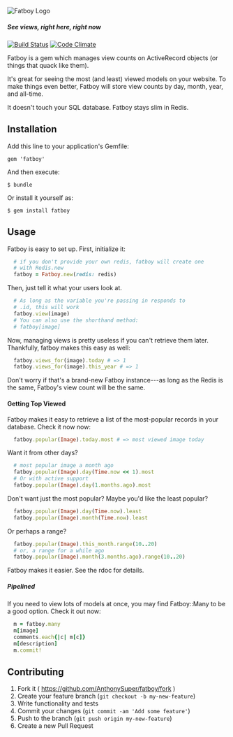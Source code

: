 ![Fatboy Logo](https://cdn.rawgit.com/AnthonySuper/fatboy/master/assets/logo-optimize.svg)

##### See views, right here, right now
[![Build Status](https://travis-ci.org/AnthonySuper/fatboy.svg)](https://travis-ci.org/AnthonySuper/fatboy)
[![Code Climate](https://codeclimate.com/github/AnthonySuper/fatboy/badges/gpa.svg)](https://codeclimate.com/github/AnthonySuper/fatboy)

Fatboy is a gem which manages view counts on ActiveRecord objects (or things that quack like them).

It's great for seeing the most (and least) viewed models on your website.
To make things even better, Fatboy will store view counts by day, month, year,
and all-time.

It doesn't touch your SQL database. 
Fatboy stays slim in Redis.

## Installation

Add this line to your application's Gemfile:

    gem 'fatboy'

And then execute:

    $ bundle

Or install it yourself as:

    $ gem install fatboy

## Usage

Fatboy is easy to set up. First, initialize it:

```ruby
  # if you don't provide your own redis, fatboy will create one 
  # with Redis.new
  fatboy = Fatboy.new(redis: redis)
```

Then, just tell it what your users look at.

```ruby
  # As long as the variable you're passing in responds to
  # .id, this will work
  fatboy.view(image)
  # You can also use the shorthand method:
  # fatboy[image]
```

Now, managing views is pretty useless if you can't retrieve them later.
Thankfully, fatboy makes this easy as well:

```ruby
  fatboy.views_for(image).today # => 1
  fatboy.views_for(image).this_year # => 1
```

Don't worry if that's a brand-new Fatboy instance---as long as the Redis is the same, Fatboy's view count will be the same.

#### Getting Top Viewed

Fatboy makes it easy to retrieve a list of the most-popular records in your database.
Check it now now:
```ruby
  fatboy.popular(Image).today.most # => most viewed image today
```

Want it from other days?

```ruby
  # most popular image a month ago
  fatboy.popular(Image).day(Time.now << 1).most
  # Or with active support
  fatboy.popular(Image).day(1.months.ago).most
```
Don't want just the most popular?
Maybe you'd like the least popular?

```ruby
  fatboy.popular(Image).day(Time.now).least
  fatboy.popular(Image).month(Time.now).least
```

Or perhaps a range?

```ruby
  fatboy.popular(Image).this_month.range(10..20)
  # or, a range for a while ago
  fatboy.popular(Image).month(3.months.ago).range(10..20)
```

Fatboy makes it easier. See the rdoc for details. 
##### Pipelined

If you need to view lots of models at once, you may find Fatboy::Many to be a good option.
Check it out now:

```ruby
  m = fatboy.many
  m[image]
  comments.each{|c| m[c]}
  m[description]
  m.commit!
```

## Contributing

1. Fork it ( https://github.com/AnthonySuper/fatboy/fork )
2. Create your feature branch (`git checkout -b my-new-feature`)
3. Write functionality and tests
4. Commit your changes (`git commit -am 'Add some feature'`)
5. Push to the branch (`git push origin my-new-feature`)
6. Create a new Pull Request
